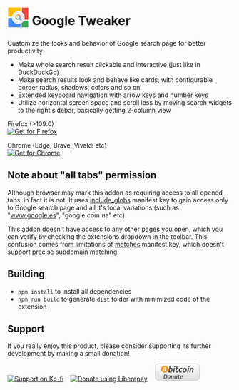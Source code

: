 # <sub><img src="./icons/icon-new.png" height="48" width="48"></sub> Google Tweaker

Customize the looks and behavior of Google search page for better productivity

* Make whole search result clickable and interactive (just like in DuckDuckGo)
* Make search results look and behave like cards, with configurable border radius, shadows, colors and so on
* Extended keyboard navigation with arrow keys and number keys
* Utilize horizontal screen space and scroll less by moving search widgets to the right sidebar, basically getting 2-column view


Firefox (>109.0) <br>
<a href="https://addons.mozilla.org/firefox/addon/google-tiles/"><img src="https://user-images.githubusercontent.com/585534/107280546-7b9b2a00-6a26-11eb-8f9f-f95932f4bfec.png" alt="Get for Firefox"></a>

Chrome (Edge, Brave, Vivaldi etc) <br> 
<a href="https://chrome.google.com/webstore/detail/google-tiles/cjbgjibpaopnjfbhipjfckeodbaednbg"><img src="https://user-images.githubusercontent.com/585534/107280622-91a8ea80-6a26-11eb-8d07-77c548b28665.png" alt="Get for Chrome"></a>


## Note about "all tabs" permission

Although browser may mark this addon as requiring access to all opened tabs, in fact it is not. It uses <a href="https://developer.mozilla.org/en-US/docs/Mozilla/Add-ons/WebExtensions/manifest.json/content_scripts#include_globs">include_globs</a> manifest key to gain access only to Google search page and all it's local variations (such as "www.google.es", "google.com.ua" etc). 

This addon doesn't have access to any other pages you open, which you can verify by checking the extensions dropdown in the toolbar. This confusion comes from limitations of <a href="https://developer.mozilla.org/en-US/docs/Mozilla/Add-ons/WebExtensions/manifest.json/content_scripts#matches">matches</a> manifest key, which doesn't support precise subdomain matching.


## Building
- `npm install` to install all dependencies
- `npm run build` to generate `dist` folder with minimized code of the extension

## Support
If you really enjoy this product, please consider supporting its further development by making a small donation! 

<a href="https://ko-fi.com/emvaized"><img src="https://cdn.prod.website-files.com/5c14e387dab576fe667689cf/64f1a9ddd0246590df69ea0b_kofi_long_button_red%25402x-p-800.png" alt="Support on Ko-fi" height="40"></a> &nbsp;&nbsp; <a href="https://liberapay.com/emvaized/donate"><img alt="Donate using Liberapay" src="https://liberapay.com/assets/widgets/donate.svg" height="40"></a> &nbsp;&nbsp; <a href="https://emvaized.github.io/donate/bitcoin/"><img src="https://github.com/emvaized/emvaized.github.io/blob/main/donate/bitcoin/assets/bitcoin-donate-button.png?raw=true" alt="Donate Bitcoin" height="40" /></a>

